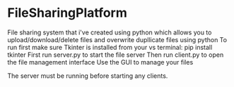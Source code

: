 # FileSharingPlatform
File sharing system that i've created using python which allows you to upload/download/delete files and overwrite dupllicate files using python
To run first make sure Tkinter is installed from your vs terminal: pip install tkinter
First run server.py to start the file server
Then run client.py to open the file management interface
Use the GUI to manage your files

The server must be running before starting any clients.
